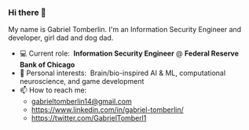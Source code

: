 ### Hi there 👋

My name is Gabriel Tomberlin. I'm an Information Security Engineer and developer, girl dad and dog dad.

- 💻 Current role: &nbsp;<b>Information Security Engineer</b> @ <b>Federal Reserve Bank of Chicago</b>
- 🤔 Personal interests: &nbsp;Brain/bio-inspired AI & ML, computational neuroscience, and game development
- 📫 How to reach me:
  - gabrieltomberlin14@gmail.com
  - https://www.linkedin.com/in/gabriel-tomberlin/
  - https://twitter.com/GabrielTomberl1
